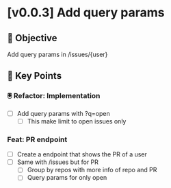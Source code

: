 # [v0.0.3] Add query params

## 🎯 Objective

<!-- Brief description of what needs to be accomplished -->

Add query params in /issues/{user}

## 🔑 Key Points

### 🖲️ Refactor: Implementation

<!-- Key point what needs to be accomplished, representing the idea of this Task -->

- [ ] Add query params with ?q=open
  - [ ] This make limit to open issues only

### Feat: PR endpoint

- [ ] Create a endpoint that shows the PR of a user
- [ ] Same with /issues but for PR
  - [ ] Group by repos with more info of repo and PR
  - [ ] Query params for only open
